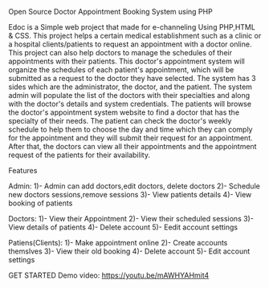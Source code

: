 Open Source Doctor Appointment Booking System using PHP

Edoc is a Simple web project that made for e-channeling Using PHP,HTML & CSS. This project helps a certain medical establishment such as a clinic or a hospital clients/patients to request an appointment with a doctor online. This project can also help doctors to manage the schedules of their appointments with their patients. This doctor's appointment system will organize the schedules of each patient's appointment, which will be submitted as a request to the doctor they have selected. The system has 3 sides which are the administrator, the doctor, and the patient. The system admin will populate the list of the doctors with their specialties and along with the doctor's details and system credentials. The patients will browse the doctor's appointment system website to find a doctor that has the specialty of their needs. The patient can check the doctor's weekly schedule to help them to choose the day and time which they can comply for the appointment and they will submit their request for an appointment. After that, the doctors can view all their appointments and the appointment request of the patients for their availability.

Features

Admin:
1)- Admin can add doctors,edit doctors, delete doctors
2)- Schedule new doctors sessions,remove sessions
3)- View patients details
4)- View booking of patients

Doctors:
1)- View their Appointment
2)- View their scheduled sessions
3)- View details of patients
4)- Delete account
5)- Eedit account settings

Patiens(Clients):
1)- Make appointment online
2)- Create accounts themslves
3)- View their old booking
4)- Delete account
5)- Edit account settings

GET STARTED
Demo video: https://youtu.be/mAWHYAHmit4
